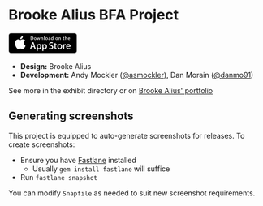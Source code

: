 # Brooke Alius BFA Project

[![Download on the App Store](./assets/app_store_icon.png)](https://itunes.apple.com/us/app/ocd-understood/id1252841881)

* **Design:** Brooke Alius
* **Development:** Andy Mockler ([@asmockler](https://github.com/asmockler)), Dan Morain ([@danmo91](https://github.com/danmo91))

See more in the exhibit directory or on [Brooke Alius' portfolio](https://brookealius.myportfolio.com/ocd-understood-bfa-capstone)

## Generating screenshots

This project is equipped to auto-generate screenshots for releases. To create screenshots:

* Ensure you have [Fastlane](https://github.com/fastlane/fastlane/tree/master/snapshot#readme) installed
  * Usually `gem install fastlane` will suffice
* Run `fastlane snapshot`

You can modify `Snapfile` as needed to suit new screenshot requirements.
